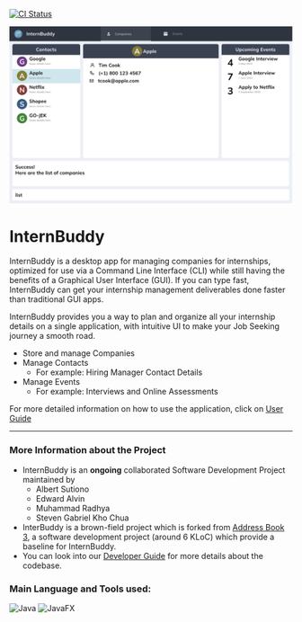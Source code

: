 [![CI Status](https://github.com/AY2122S2-CS2103T-W14-3/tp/workflows/Java%20CI/badge.svg)](https://github.com/AY2122S2-CS2103T-W14-3/tp/actions)




![Ui](docs/images/Ui.png)

# InternBuddy
InternBuddy is a desktop app for managing companies for internships, optimized for use via a Command Line Interface (CLI) while still having the benefits of a Graphical User Interface (GUI). 
If you can type fast, InternBuddy can get your internship management deliverables done faster than traditional GUI apps.

InternBuddy provides you a way to plan and organize all your internship details on a single application, with intuitive 
UI to make your Job Seeking journey a smooth road.
* Store and manage Companies
* Manage Contacts 
  * For example:  Hiring Manager Contact Details
* Manage Events
  * For example: Interviews and Online Assessments

For more detailed information on how to use the application, click on [User Guide](docs/UserGuide.md)

---

### More Information about the Project
* InternBuddy is an **ongoing** collaborated Software Development Project maintained by 
  * Albert Sutiono
  * Edward Alvin
  * Muhammad Radhya
  * Steven Gabriel Kho Chua
* InterBuddy is a brown-field project which is forked from [Address Book 3](https://github.com/nus-cs2103-AY2122S2/tp), a software development project (around 6 KLoC) which provide a baseline for InternBuddy.
* You can look into our [Developer Guide](docs/DeveloperGuide.md) for more details about the codebase. 

### Main Language and Tools used:
<p>
<img alt="Java" src="https://img.shields.io/badge/Java-ED8B00?style=for-the-badge&logo=java&logoColor=white" />
<img alt="JavaFX" src="https://img.shields.io/badge/JavaFX-ED8B00?style=for-the-badge&logo=java&logoColor=white" />
</p>
